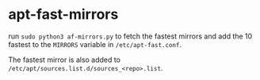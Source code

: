 # apt-fast-mirrors

run `sudo python3 af-mirrors.py` to fetch the fastest mirrors and add the 10 fastest to the `MIRRORS` variable in `/etc/apt-fast.conf`.

The fastest mirror is also added to `/etc/apt/sources.list.d/sources_<repo>.list`.

